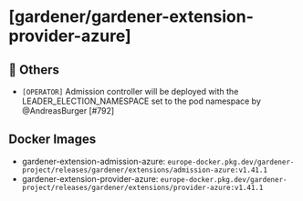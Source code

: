 # [gardener/gardener-extension-provider-azure]

## 🏃 Others

- `[OPERATOR]` Admission controller will be deployed with the LEADER_ELECTION_NAMESPACE set to the pod namespace by @AndreasBurger [#792]

## Docker Images
- gardener-extension-admission-azure: `europe-docker.pkg.dev/gardener-project/releases/gardener/extensions/admission-azure:v1.41.1`
- gardener-extension-provider-azure: `europe-docker.pkg.dev/gardener-project/releases/gardener/extensions/provider-azure:v1.41.1`
